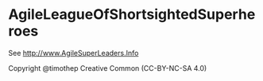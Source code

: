 # AgileLeagueOfShortsightedSuperheroes

See http://www.AgileSuperLeaders.Info

Copyright @timothep Creative Common (CC-BY-NC-SA 4.0)
